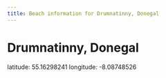 ```yaml
---
title: Beach information for Drumnatinny, Donegal
---
```

# Drumnatinny, Donegal 

<div class="location-info">latitude: 55.16298241 longitude: -8.08748526</div>
<div></div>
